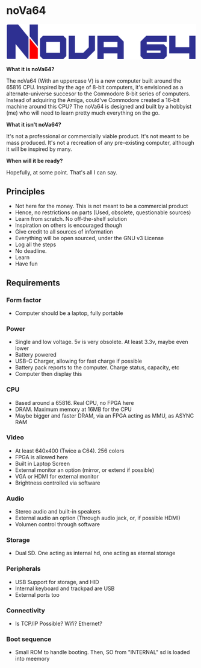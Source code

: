 # noVa64

![noVa64 logo](https://raw.githubusercontent.com/dmolinagarcia/nova64/main/docs/img/logo_nova64_big.png)

**What it is noVa64?**

The noVa64 (With an uppercase V) is a new computer built around the 65816 CPU. Inspired by the age of 8-bit computers, it's envisioned as a alternate-universe succesor to the Commodore 8-bit series of computers. Instead of adquiring the Amiga, could've Commodore created a 16-bit machine around this CPU? The noVa64 is designed and built by a hobbyist (me) who will need to learn pretty much everything on the go.

**What it isn't noVa64?**

It's not a professional or commercially viable product.  It's not meant to be mass produced. It's not a recreation of any pre-existing computer, although it will be inspired by many.

**When will it be ready?**

Hopefully, at some point. That's all I can say.


## Principles

- Not here for the money. This is not meant to be a commercial product
- Hence, no restrictions on parts (Used, obsolete, questionable sources)
- Learn from scratch. No off-the-shelf solution
- Inspiration on others is encouraged though
- Give credit to all sources of information
- Everything will be open sourced, under the GNU v3 License
- Log all the steps
- No deadline. 
- Learn
- Have fun

## Requirements

### Form factor

- Computer should be a laptop, fully portable

### Power

- Single and low voltage. 5v is very obsolete. At least 3.3v, maybe even lower
- Battery powered
- USB-C Charger, allowing for fast charge if possible
- Battery pack reports to the computer. Charge status, capacity, etc
- Computer then display this

### CPU

- Based around a 65816. Real CPU, no FPGA here
- DRAM. Maximum memory at 16MB for the CPU
- Maybe bigger and faster DRAM, via an FPGA acting as MMU, as ASYNC RAM

### Video

- At least 640x400 (Twice a C64). 256 colors
- FPGA is allowed here
- Built in Laptop Screen
- External monitor an option (mirror, or extend if possible)
- VGA or HDMI for external monitor
- Brightness controlled via software

### Audio

- Stereo audio and built-in speakers
- External audio an option (Through audio jack, or, if possible HDMI)
- Volumen control through software

### Storage

- Dual SD. One acting as internal hd, one acting as eternal storage

### Peripherals

- USB Support for storage, and HID
- Internal keyboard and trackpad are USB
- External ports too

### Connectivity

- Is TCP/IP Possible? Wifi? Ethernet?

### Boot sequence

- Small ROM to handle booting. Then, SO from "INTERNAL" sd is loaded into meemory